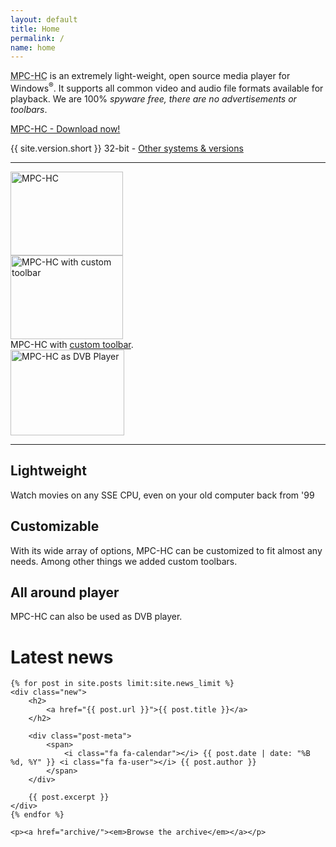 ```yaml
---
layout: default
title: Home
permalink: /
name: home
---
```


<p class="lead">
    <abbr title="Media Player Classic - Home Cinema">MPC-HC</abbr> is an extremely
    light-weight, open source media player for Windows<sup>&reg;</sup>. It supports
    all common video and audio file formats available for playback.
    We are 100% <em>spyware free, there are no advertisements or toolbars</em>.
</p>

<div class="text-center">
    <a href="http://sourceforge.net/projects/mpc-hc/files/MPC%20HomeCinema%20-%20Win32/MPC-HC_v{{ site.version.short }}_x86/MPC-HC.{{ site.version.short }}.x86.exe/download"
        class="btn btn-default btn-lg sourceforge_accelerator_link">
        <i class="fa fa-download pull-left"></i>MPC-HC - Download now!
    </a>
    <p>{{ site.version.short }} 32-bit - <a href="/downloads/">Other systems &amp; versions</a></p>
</div>

<hr class="hidden-xs">

<div class="row hidden-xs">
    <div class="col-sm-4 col-md-4">
        <a class="fancybox-thumb" data-fancybox-group="gallery" href="/assets/img/screenshots/mpc-hc.original.jpg" title="MPC-HC's main window">
            <img class="img-responsive" src="/assets/img/screenshots/mpc-hc.original.thumb.jpg" alt="MPC-HC" width="180" height="134">
        </a>
    </div>
    <div class="col-sm-4 col-md-4">
        <a class="fancybox-thumb" data-fancybox-group="gallery" href="/assets/img/screenshots/mpc-hc.toolbar.jpg" title="MPC-HC with custom toolbar" data-title-id="title-toolbar">
            <img class="img-responsive" src="/assets/img/screenshots/mpc-hc.toolbar.thumb.jpg" alt="MPC-HC with custom toolbar" width="180" height="134">
        </a>
        <div id="title-toolbar" class="hidden">
            MPC-HC with <a href="https://trac.mpc-hc.org/wiki/Toolbar_images" target="_blank">custom toolbar</a>.
        </div>
    </div>
    <div class="col-sm-4 col-md-4">
        <a class="fancybox-thumb" data-fancybox-group="gallery" href="/assets/img/screenshots/mpc-hc.dvb.jpg" title="MPC-HC as DVB Player">
            <img class="img-responsive" src="/assets/img/screenshots/mpc-hc.dvb.thumb.jpg" alt="MPC-HC as DVB Player" width="182" height="137">
        </a>
    </div>
</div>

<hr>

<div class="row">
    <div class="marketing">
        <div class="col-xs-12 col-sm-4 col-md-4">
            <h2>Lightweight</h2>
            <p>Watch movies on any SSE CPU, even on your old computer back from '99</p>
        </div>
        <div class="col-xs-12 col-sm-4 col-md-4">
            <h2>Customizable</h2>
            <p>With its wide array of options, MPC-HC can be customized to fit
            almost any needs. Among other things we added custom toolbars.</p>
        </div>
        <div class="col-xs-12 col-sm-4 col-md-4">
            <h2>All around player</h2>
            <p>MPC-HC can also be used as DVB player.</p>
        </div>
    </div>
</div>

<div class="latest-news">
    <a class="fa fa-rss fa-2x rss-before" href="/rss.xml" title="RSS Feed"></a>
    <h1>Latest news</h1>

    {% for post in site.posts limit:site.news_limit %}
    <div class="new">
        <h2>
            <a href="{{ post.url }}">{{ post.title }}</a>
        </h2>

        <div class="post-meta">
            <span>
                <i class="fa fa-calendar"></i> {{ post.date | date: "%B %d, %Y" }} <i class="fa fa-user"></i> {{ post.author }}
            </span>
        </div>

        {{ post.excerpt }}
    </div>
    {% endfor %}

    <p><a href="archive/"><em>Browse the archive</em></a></p>

</div>
